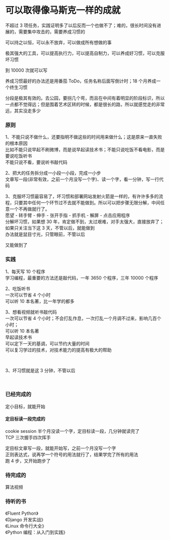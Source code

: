 
# 可以取得像马斯克一样的成就    

不超过 3 项任务，实践证明多了以后反而一个也做不了；难的，很长时间没有进展的，需要集中攻击的，需要养成习惯的  

可以持之以恒，可以永不放弃，可以做成所有想做的事  

极其强大的工具，可以提高执行力，可以提高自制力，可以养成好习惯，可以克服坏习惯  

到 10000 次就可以写  

养成习惯最好的办法还是用番茄 ToDo，任务名称后面写倒计时；18 个月养成一个终生习惯    

分段是极其有效的。去公园，要拐几个弯，而且在中间有着明显的阶段标识，所以一点都不觉得远；但是围着艺术区转的时候，都是很长的路，所以就感觉走的非常远，其实没走多少  

### 原则  
1、不能只说不做什么，还要指明不做这些的时间用来做什么；这是原来一直失败的根本原因    
比如不能只说早起不刷微博，而是说早起读技术书；不能只说吃饭不看电影，而是要说吃饭听书  
不能只说不看，要说听书敲代码  


2、把大的任务拆分成一小段一小段，完成一小步  
文章写一段(非常有效，之前一个月没写一个字)、读一个字，看一分钟，写一行代码  


3、克服坏习惯最容易了，坏习惯和部署网站发射火箭是一样的，有许许多多的流程，只要其中任何一个环节过不去就不能做到。所以可以把步骤无限分解，中间任意一个不再做就行了。  
愿望 - 转手臂 - 伸手 - 张开手指 - 抓手机 - 解屏 - 点击应用程序  
分解坏习惯，如果想 30 年，肯定做不到，太过艰难，对手太强大，直接放弃了；如果只关注当下这 3 天，不管以后，就能做到  
办法就是鼠目寸光，只管眼前，不管以后  

又能做到了  



### 实践  

1、每天写 10 个程序  
学习编程，最重要的方法还是敲代码，一年 3650 个程序，三年 10000 个程序  


2、吃饭听书  
一次可以节省 4 个小时  
可以听 10 本名著，比一年学的都多  


3、想看视频就听书敲代码  
一次可以节省 4 个小时；不会打乱作息，一次打乱一个月调不过来，影响几百个小时；  
可以听 10 本名著  
早起读技术书  
可以定下一天的基调，可以节约大量的时间  
可以复习学过的技术，对技术能力的提高有极大的帮助  





<br>

3、坏习惯就是这 3 分钟，不管以后  




<br> 


### 已经完成的 
定小目标，就能开始  

#### 定目标读一段完成的
cookie session 半个月没读一个字，定目标读一段，几分钟就读完了  
TCP 三次握手四次挥手  


定目标文章写一段，就能开始写，之前一个月没写一个字  
正则表达式，说再学一个符号的用法就行了，结果学完了所有的用法  
跑 4 步，又开始跑步了  



### 待完成的  
算法视频  


### 待听的书  
《Fluent Python》  
《Django 开发实战》  
《Linux 命令行大全》  
《Python 编程：从入门到实践》  



